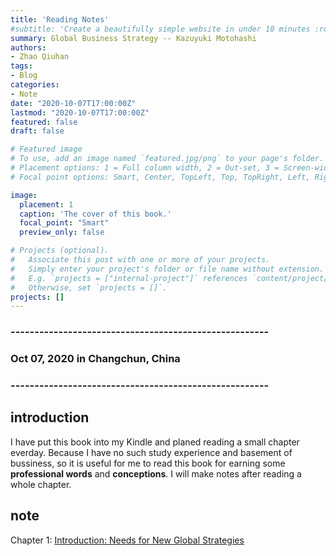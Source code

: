 ```yaml
---
title: 'Reading Notes'
#subtitle: 'Create a beautifully simple website in under 10 minutes :rocket:'
summary: Global Business Strategy -- Kazuyuki Motohashi
authors:
- Zhao Qiuhan
tags:
- Blog
categories:
- Note
date: "2020-10-07T17:00:00Z"
lastmod: "2020-10-07T17:00:00Z"
featured: false
draft: false

# Featured image
# To use, add an image named `featured.jpg/png` to your page's folder.
# Placement options: 1 = Full column width, 2 = Out-set, 3 = Screen-width
# Focal point options: Smart, Center, TopLeft, Top, TopRight, Left, Right, BottomLeft, Bottom, BottomRight

image:
  placement: 1
  caption: 'The cover of this book.'
  focal_point: "Smart"
  preview_only: false

# Projects (optional).
#   Associate this post with one or more of your projects.
#   Simply enter your project's folder or file name without extension.
#   E.g. `projects = ["internal-project"]` references `content/project/deep-learning/index.md`.
#   Otherwise, set `projects = []`.
projects: []
---
```


### ------------------------------------------------------
### Oct 07, 2020 in Changchun, China
### ------------------------------------------------------

## introduction

I have put this book into my Kindle and planed reading a small chapter everday. Because I have no such study experience and basement of bussiness, so it is useful for me to read this book for earning some **professional words** and **conceptions**. I will make notes after reading a whole chapter.

## note

Chapter 1: [Introduction: Needs for New Global Strategies](/static/files/note/bkbs_short.pdf)
